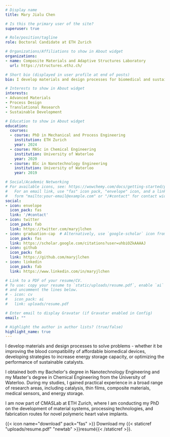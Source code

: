 ```yaml
---
# Display name
title: Mary Jialu Chen

# Is this the primary user of the site?
superuser: true

# Role/position/tagline
role: Doctoral Candidate at ETH Zurich

# Organizations/Affiliations to show in About widget
organizations:
- name: Composite Materials and Adaptive Structures Laboratory
  url: https://structures.ethz.ch/

# Short bio (displayed in user profile at end of posts)
bio: I develop materials and design processes for biomedical and sustainable applications.

# Interests to show in About widget
interests:
- Advanced Materials
- Process Design
- Translational Research
- Sustainable Development

# Education to show in About widget
education:
  courses:
  - course: PhD in Mechanical and Process Engineering
    institution: ETH Zurich
    year: 2024
  - course: MASc in Chemical Engineering
    institution: University of Waterloo
    year: 2020
  - course: BSc in Nanotechnology Engineering
    institution: University of Waterloo
    year: 2019

# Social/Academic Networking
# For available icons, see: https://wowchemy.com/docs/getting-started/page-builder/#icons
#   For an email link, use "fas" icon pack, "envelope" icon, and a link in the
#   form "mailto:your-email@example.com" or "/#contact" for contact widget.
social:
- icon: envelope
  icon_pack: fas
  link: '/#contact'
- icon: twitter
  icon_pack: fab
  link: https://twitter.com/maryjlchen
- icon: graduation-cap  # Alternatively, use `google-scholar` icon from `ai` icon pack
  icon_pack: fas
  link: https://scholar.google.com/citations?user=uhbiOZkAAAAJ
- icon: github
  icon_pack: fab
  link: https://github.com/maryjlchen
- icon: linkedin
  icon_pack: fab
  link: https://www.linkedin.com/in/maryjlchen

# Link to a PDF of your resume/CV.
# To use: copy your resume to `static/uploads/resume.pdf`, enable `ai` icons in `params.toml`,
# and uncomment the lines below.
# - icon: cv
#   icon_pack: ai
#   link: uploads/resume.pdf

# Enter email to display Gravatar (if Gravatar enabled in Config)
email: ""

# Highlight the author in author lists? (true/false)
highlight_name: true
---
```


I develop materials and design processes to solve problems - whether it be improving the blood compatibility of affordable biomedical devices, developing strategies to increase energy storage capacity, or optimizing the performance of sustainable catalysts.

I obtained both my Bachelor's degree in Nanotechnology Engineering and my Master's degree in Chemical Engineering from the University of Waterloo. During my studies, I gained practical experience in a broad range of research areas, including catalysis, thin films, composite materials, medical sensors, and energy storage.

I am now part of CMASLab at ETH Zurich, where I am conducting my PhD on the development of material systems, processing technologies, and fabrication routes for novel polymeric heart valve implants.

{{< icon name="download" pack="fas" >}} Download my {{< staticref "uploads/resume.pdf" "newtab" >}}resumé{{< /staticref >}}.
